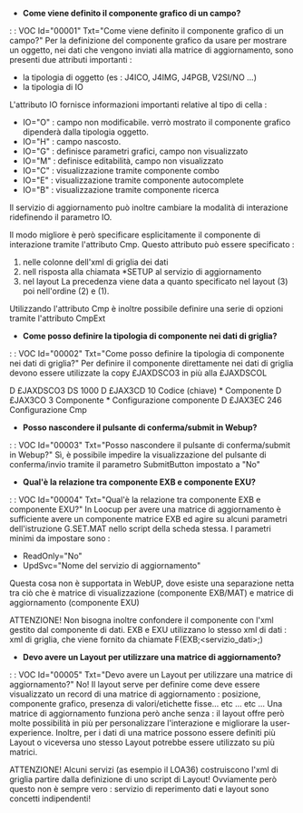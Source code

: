 - **Come viene definito il componente grafico di un campo?**

 :  : VOC Id="00001" Txt="Come viene definito il componente grafico di un campo?"
Per la definizione del componente grafico da usare per mostrare un oggetto, nei dati che vengono inviati alla matrice di aggiornamento, sono presenti due attributi importanti : 
- la tipologia di oggetto (es :  J4ICO, J4IMG, J4PGB, V2SI/NO ...)
- la tipologia di IO

L'attributo IO fornisce informazioni importanti relative al tipo di cella : 
- IO="O" :  campo non modificabile. verrò mostrato il componente grafico dipenderà dalla tipologia oggetto.
- IO="H" :  campo nascosto.
- IO="G" :  definisce parametri grafici, campo non visualizzato
- IO="M" :  definisce editabilità, campo non visualizzato
- IO="C" :  visualizzazione tramite componente combo
- IO="E" :  visualizzazione tramite componente autocomplete
- IO="B" :  visualizzazione tramite componente ricerca

Il servizio di aggiornamento può inoltre cambiare la modalità di interazione ridefinendo il parametro IO.

Il modo migliore è però specificare esplicitamente il componente di interazione tramite l'attributo Cmp.
Questo attributo può essere specificato : 
1) nelle colonne dell'xml di griglia dei dati
2) nell risposta alla chiamata *SETUP al servizio di aggiornamento
3) nel layout
La precedenza viene data a quanto specificato nel layout (3) poi nell'ordine (2) e (1).

Utilizzando l'attributo Cmp è inoltre possibile definire una serie di opzioni tramite l'attributo CmpExt

- **Come posso definire la tipologia di componente nei dati di griglia?**

 :  : VOC Id="00002" Txt="Come posso definire la tipologia di componente nei dati di griglia?"
Per definire il componente direttamente nei dati di griglia devono essere utilizzate la copy  £JAXDSCO3 in più alla £JAXDSCOL

D £JAXDSCO3       DS          1000
     D  £JAX3CD                      10                                         Codice (chiave)
      * Componente
     D  £JAX3CO                       3                                         Componente
      * Configurazione componente
     D  £JAX3EC                     246                                         Configurazione Cmp

- **Posso nascondere il pulsante di conferma/submit in Webup?**

 :  : VOC Id="00003" Txt="Posso nascondere il pulsante di conferma/submit in Webup?"
Sì, è possibile impedire la visualizzazione del pulsante di conferma/invio tramite il parametro SubmitButton impostato a "No"


- **Qual'è la relazione tra componente EXB e componente EXU?**

 :  : VOC Id="00004" Txt="Qual'è la relazione tra componente EXB e componente EXU?"
In Loocup per avere una matrice di aggiornamento è sufficiente avere un componente matrice EXB ed agire su alcuni parametri dell'istruzione G.SET.MAT nello script della scheda stessa.
I parametri minimi da impostare sono : 
- ReadOnly="No"
- UpdSvc="Nome del servizio di aggiornamento"

Questa cosa non è supportata in WebUP, dove esiste una separazione netta tra ciò che è matrice di visualizzazione (componente EXB/MAT) e matrice di aggiornamento (componente EXU)

ATTENZIONE! Non bisogna inoltre confondere il componente con l'xml gestito dal componente di dati.
EXB e EXU utilizzano lo stesso xml di dati :  xml di griglia, che viene fornito da chiamate F(EXB;<servizio_dati>;<metodo>)


- **Devo avere un Layout per utilizzare una matrice di aggiornamento?**

 :  : VOC Id="00005" Txt="Devo avere un Layout per utilizzare una matrice di aggiornamento?"
No! Il layout serve per definire come deve essere visualizzato un record di una matrice di aggiornamento :  posizione, componente grafico, presenza di valori/etichette fisse... etc ... etc ...
Una matrice di aggiornamento funziona però anche senza :  il layout offre però molte possibilità in più per personalizzare l'interazione e migliorare la user-experience.
Inoltre, per i dati di una matrice possono essere definiti più Layout o viceversa uno stesso Layout potrebbe essere utilizzato su più matrici.

ATTENZIONE! Alcuni servizi (as esempio il LOA36) costruiscono l'xml di griglia partire dalla definizione di uno script di Layout! Ovviamente però questo  non è sempre vero :  servizio di reperimento dati e layout sono concetti indipendenti!



